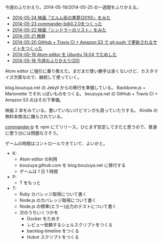 今週のふりかえり。2014-05-19/2014-05-25 の一週間をふりかえる。

- [2014-05-24 映画『エルム街の悪夢(2010)』をみた](https://blog.bouzuya.net/2014/05/24/diary/)
- [2014-05-23 commander-b@0.2.0をつくった](https://blog.bouzuya.net/2014/05/23/diary/)
- [2014-05-22 映画『シンドラーのリスト』をみた](https://blog.bouzuya.net/2014/05/22/diary/)
- [2014-05-21 無題](https://blog.bouzuya.net/2014/05/21/diary/)
- [2014-05-20 GitHub + Travis CI + Amazon S3 で git push で更新されるサイトをつくった](https://blog.bouzuya.net/2014/05/20/diary/)
- [2014-05-19 Atom editor を Ubuntu 14.04 でためした](https://blog.bouzuya.net/2014/05/19/diary/)
- [2014-05-18 今週のふりかえり(20)](https://blog.bouzuya.net/2014/05/18/diary/)

Atom editor に強引に乗り換えた。まだまだ使い勝手は良くないけど、カスタマイズ次第なので、継続して使っていく。

blog.bouzuya.net の Jekyll からの移行を準備している。 Backbone.js + Marionette でそれっぽいものをつくる。 bouzuya.net の GitHub + Travis CI + Amazon S3 のはその下準備。

映画 2 本をみている。書いていないけどマンガも買っていたりする。 Kindle の無料本商法に踊らされている。

[commander-b][bouzuya/commander-b] を npm にてリリース。ひとまず安定してきたと思うので、普通に使う分には問題なさそう。

ゲームの時間はコントロールできていて、よいかと。

- K:
  - Atom editor の利用
  - bouzuya.github.com を blog.bouzuya.net に移行する
  - ゲームは 1 日 1 時間
- P:
  - T をもっと
- T:
  - Ruby カバレッジ取得について書く
  - Node.js のカバレッジ取得について書く
  - Node.js の標準(エラー)出力のテストについて書く
  - 次のうちいくつかを
    - Docker をためす
    - レビュー依頼するシェルスクリプトをつくる
    - backlog-timeline をつくる
    - Hubot スクリプトをつくる

[bouzuya/commander-b]: https://github.com/bouzuya/commander-b
